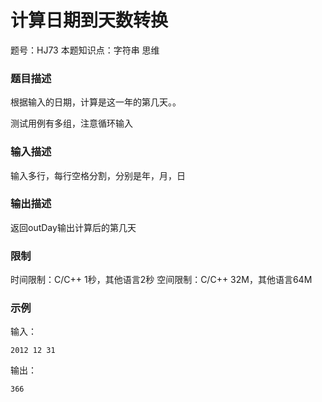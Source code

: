 # 计算日期到天数转换

题号：HJ73
本题知识点：字符串 思维

### 题目描述

根据输入的日期，计算是这一年的第几天。。

测试用例有多组，注意循环输入

### 输入描述

输入多行，每行空格分割，分别是年，月，日

### 输出描述

返回outDay输出计算后的第几天

### 限制

时间限制：C/C++ 1秒，其他语言2秒 
空间限制：C/C++ 32M，其他语言64M

### 示例

输入：
```
2012 12 31
```

输出：
```
366
```